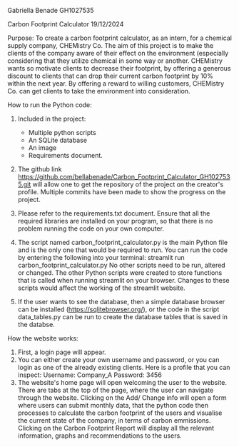 Gabriella Benade
GH1027535

Carbon Footprint Calculator
19/12/2024

Purpose:
To create a carbon footprint calculator, as an intern, for a chemical supply company, CHEMistry Co.
The aim of this project is to make the clients of the company aware of their effect on the environment (especially considering that they utilize chemical in some way or another.
CHEMistry wants so motivate clients to decrease their footprint, by offering a generous discount to clients that can drop their current carbon footprint by 10% within the next year.
By offering a reward to willing customers, CHEMistry Co. can get clients to take the environment into consideration.

How to run the Python code:
1) Included in the project:
    * Multiple python scripts
    * An SQLite database
    * An image
    * Requirements document.
  
2) The github link https://github.com/bellabenade/Carbon_Footprint_Calculator_GH1027535.git will allow one to get the repository of the project on the creator's profile.
   Multiple commits have been made to show the progress on the project.

3) Please refer to the requirements.txt document. Ensure that all the required libraries are installed on your program, so that there is no problem running the code on your own computer.

4) The script named carbon_footprint_calculator.py is the main Python file and is the only one that would be required to run. You can run the code by entering the following into your terminal:
     streamlit run carbon_footprint_calculator.py
   No other scripts need to be run, altered or changed.
   The other Python scripts were created to store functions that is called when running streamlit on your browser. Changes to these scripts would affect the working of the streamlit website.

6) If the user wants to see the database, then a simple database browser can be installed (https://sqlitebrowser.org/), or the code in the script data_tables.py can be run to create the database tables that is saved in the databse.

How the website works:
1) First, a login page will appear.
2) You can either create your own username and password, or you can login as one of the already existing clients. Here is a profile that you can inspect:
   Username: Company_A
   Password: 3456
3) The website's home page will open welcoming the user to the website. There are tabs at the top of the page, where the user can navigate through the website.
   Clicking on the Add/ Change info will open a form where users can submit monthly data, that the python code then processes to calculate the carbon footprint of the users and visualise the current state of the company, in terms of carbon emmissions.
   Clicking on the Carbon Footprint Report will display all the relevant information, graphs and recommendations to the users.
   


